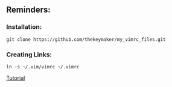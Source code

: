 ## Reminders:

### Installation:

	git clone https://github.com/thekeymaker/my_vimrc_files.git

### Creating Links:

	ln -s ~/.vim/vimrc ~/.vimrc

[Tutorial](http://vimcasts.org/episodes/synchronizing-plugins-with-git-submodules-and-pathogen/)

